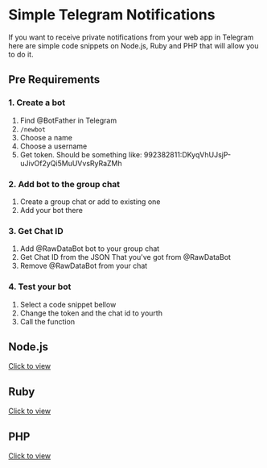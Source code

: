 # Simple Telegram Notifications

If you want to receive private notifications from your web app in Telegram  here are simple code snippets on Node.js, Ruby and PHP that will allow you to do it.

## Pre Requirements

### 1. Create a bot

1. Find @BotFather in Telegram
2. `/newbot`
3. Choose a name
4. Choose a username
5. Get token. Should be something like: 992382811:DKyqVhUJsjP-uJivOf2yQi5MuUVvsRyRaZMh

### 2. Add bot to the group chat
1. Create a group chat or add to existing one
2. Add your bot there

### 3. Get Chat ID
1. Add @RawDataBot bot to your group chat
2. Get Chat ID from the JSON That you've got from @RawDataBot
3. Remove @RawDataBot from your chat 

### 4. Test your bot
1. Select a code snippet bellow
2. Change the token and the chat id to yourth
3. Call the function


## Node.js

[Click to view](https://github.com/AndreyAzimov/simple-telegram-notifications/blob/master/sendTelegram.js)

## Ruby

[Click to view](https://github.com/AndreyAzimov/simple-telegram-notifications/blob/master/send_telegram.rb)

## PHP

[Click to view](https://github.com/AndreyAzimov/simple-telegram-notifications/blob/master/send_telegram.php)
